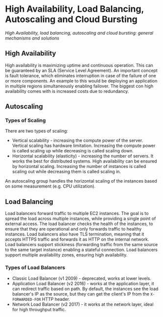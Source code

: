 # High Availability, Load Balancing, Autoscaling and Cloud Bursting

_High Availability, load balancing, autoscaling and cloud bursting: general mechanisms and solutions_

## High Availability

High availability is maximizing uptime and continuous operation. This can be guaranteed by an SLA (Service Level Agreement). An important concept is fault tolerance, which eliminates interruption in case of the failure of one or more components. An example to this would be deploying an application in multiple regions simultaneously enabling failover. The biggest con high availability comes with is increased costs due to redundancy.

## Autoscaling

### Types of Scaling

There are two types of scaling:
* Vertical scalability - increasing the compute power of the server. Vertical scaling has hardware limitation. Increasing the compute power is called scaling up while decreasing is called scaling down.
* Horizontal scalability (elasticity) - increasing the number of servers. It works the best for distributed systems. High availability can be ensured by horizontal scaling. Increasing the number of instances is called scaling out while decreasing them is called scaling in.

An autoscaling group handles the horizontal scaling of the instances based on some measurement (e.g. CPU utilization).

## Load Balancing

Load balancers forward traffic to multiple EC2 instances. The goal is to spread the load across multiple instances, while providing a single point of external access. The load balancer checks the health of the instances, to ensure that they are operational and only forwards traffic to healthy instances. Load balancers also have TLS termination, meaning that it accepts HTTPS traffic and forwards it as HTTP on the internal network. Load balancers support stickiness (forwarding traffic from the same source to the same target instance) enabling a stateful connection. Load balancers support multiple availability zones, ensuring high availability.

### Types of Load Balancers

* Classic Load Balancer (v1 2009) - deprecated, works at lower levels.
* Application Load Balancer (v2 2016) - works at the application layer, it can redirect traffic based on path. By default, the instances see the load balancer's IP as the source, but they can get the client's IP from the `X-FORWARDED-FOR` HTTP header.
* Network Load Balancer (v2 2017) - it works at the network layer, ideal for high throughput traffic.
